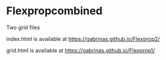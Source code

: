 # Flexpropcombined
Two grid files


index.html is available at https://gabrinas.github.io/Flexprop2/


grid.html is available at https://gabrinas.github.io/Flexprop1/
